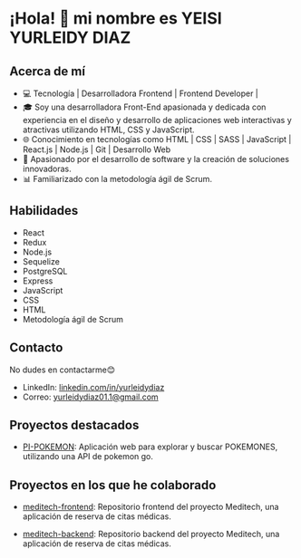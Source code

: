 # ¡Hola! 👋 mi nombre es YEISI YURLEIDY DIAZ

## Acerca de mí
- 💻 Tecnología | Desarrolladora Frontend | Frontend Developer | 
- 🎓 Soy una desarrolladora Front-End apasionada y dedicada con experiencia en el diseño y desarrollo de aplicaciones web        interactivas y atractivas utilizando HTML, CSS y JavaScript.
- 🌐 Conocimiento en tecnologías como HTML | CSS | SASS | JavaScript | React.js | Node.js | Git | Desarrollo Web
- 🚀 Apasionado por el desarrollo de software y la creación de soluciones innovadoras.
- 📊 Familiarizado con la metodología ágil de Scrum.

## Habilidades
- React
- Redux
- Node.js
- Sequelize
- PostgreSQL
- Express
- JavaScript
- CSS
- HTML
- Metodología ágil de Scrum

## Contacto
No dudes en contactarme😊 
- LinkedIn: [linkedin.com/in/yurleidydiaz]([https://www.linkedin.com/in/carlosnr9/](https://www.linkedin.com/in/yurleidy-diaz-638112271/))
- Correo: yurleidydiaz01.1@gmail.com

## Proyectos destacados
- [PI-POKEMON](https://github.com/CARLOSNR9/PI_Pokemon_Henry): Aplicación web para explorar y buscar POKEMONES, utilizando una API de pokemon go.

## Proyectos en los que he colaborado
- [meditech-frontend](https://github.com/jacadev/meditech-frontend): Repositorio frontend del proyecto Meditech, una aplicación de reserva de citas médicas.

- [meditech-backend](https://github.com/jacadev/meditech-backend): Repositorio backend del proyecto Meditech, una aplicación de reserva de citas médicas.
